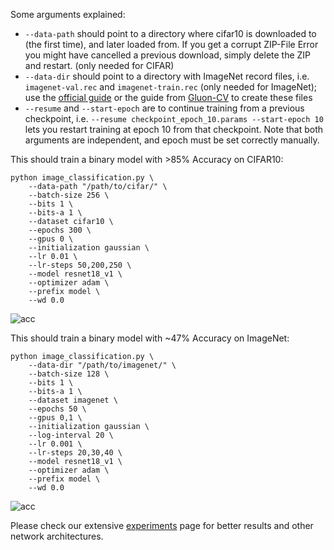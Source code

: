 Some arguments explained:
- `--data-path` should point to a directory where cifar10 is downloaded to (the first time), and later loaded from. If you get a corrupt ZIP-File Error you might have cancelled a previous download, simply delete the ZIP and restart. (only needed for CIFAR)
- `--data-dir` should point to a directory with ImageNet record files, i.e. `imagenet-val.rec` and `imagenet-train.rec` (only needed for ImageNet); use the [official guide](https://mxnet.incubator.apache.org/tutorials/vision/large_scale_classification.html) or the guide from [Gluon-CV](https://gluon-cv.mxnet.io/build/examples_datasets/recordio.html#imagerecord-file-for-imagenet) to create these files
- `--resume` and `--start-epoch` are to continue training from a previous checkpoint, i.e. `--resume checkpoint_epoch_10.params --start-epoch 10` lets you restart training at epoch 10 from that checkpoint. Note that both arguments are independent, and epoch must be set correctly manually.

This should train a binary model with >85% Accuracy on CIFAR10:
```
python image_classification.py \
    --data-path "/path/to/cifar/" \
    --batch-size 256 \
    --bits 1 \
    --bits-a 1 \
    --dataset cifar10 \
    --epochs 300 \
    --gpus 0 \
    --initialization gaussian \
    --lr 0.01 \
    --lr-steps 50,200,250 \
    --model resnet18_v1 \
    --optimizer adam \
    --prefix model \
    --wd 0.0
```
![acc](uploads/4b08603bb51aecb27f2bb885b364d03b/acc.png)

This should train a binary model with ~47% Accuracy on ImageNet:
```
python image_classification.py \
    --data-dir "/path/to/imagenet/" \
    --batch-size 128 \
    --bits 1 \
    --bits-a 1 \
    --dataset imagenet \
    --epochs 50 \
    --gpus 0,1 \
    --initialization gaussian \
    --log-interval 20 \
    --lr 0.001 \
    --lr-steps 20,30,40 \
    --model resnet18_v1 \
    --optimizer adam \
    --prefix model \
    --wd 0.0
```
![acc](uploads/90a5bb2679b5d3ce33e96e3de14d27db/acc.png)

Please check our extensive [experiments](experiments) page for better results and other network architectures.

